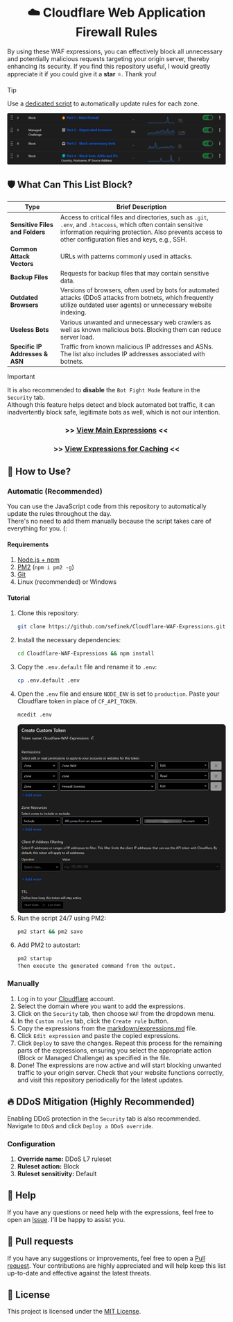 <div align="center">
    <h1>☁️ Cloudflare Web Application Firewall Rules</h1>
</div>

By using these WAF expressions, you can effectively block all unnecessary and potentially malicious requests targeting your origin server, thereby enhancing its security.
If you find this repository useful, I would greatly appreciate it if you could give it a **star** ⭐. Thank you!

> [!TIP]  
> Use a [dedicated script](#automatic-installation) to automatically update rules for each zone.

<img src="assets/images/brave_zIW170CTdne5.png" alt="Cloudflare Web Application Firewall (WAF)"> 


## 🛡️ What Can This List Block?
| **Type**                        | **Brief Description**                                                                                                                                                                                                     |
|---------------------------------|---------------------------------------------------------------------------------------------------------------------------------------------------------------------------------------------------------------------------|
| **Sensitive Files and Folders** | Access to critical files and directories, such as `.git`, `.env`, and `.htaccess`, which often contain sensitive information requiring protection. Also prevents access to other configuration files and keys, e.g., SSH. |
| **Common Attack Vectors**       | URLs with patterns commonly used in attacks.                                                                                                                                                                              |
| **Backup Files**                | Requests for backup files that may contain sensitive data.                                                                                                                                                                |
| **Outdated Browsers**           | Versions of browsers, often used by bots for automated attacks (DDoS attacks from botnets, which frequently utilize outdated user agents) or unnecessary website indexing.                                                |
| **Useless Bots**                | Various unwanted and unnecessary web crawlers as well as known malicious bots. Blocking them can reduce server load.                                                                                                      |
| **Specific IP Addresses & ASN** | Traffic from known malicious IP addresses and ASNs. The list also includes IP addresses associated with botnets.                                                                                                          |

> [!IMPORTANT]  
> It is also recommended to **disable** the `Bot Fight Mode` feature in the `Security` tab.  
> Although this feature helps detect and block automated bot traffic, it can inadvertently block safe, legitimate bots as well, which is not our intention.

<div align="center">
   <h3>>> <a href="markdown/expressions.md">View Main Expressions</a> <<</h3>
   <h3>>> <a href="markdown/cache.md">View Expressions for Caching</a> <<</h3>
</div>


## 📝 How to Use?
### Automatic (Recommended)<div id="automatic-installation"></div>
You can use the JavaScript code from this repository to automatically update the rules throughout the day.  
There's no need to add them manually because the script takes care of everything for you. (:

#### Requirements
1. [Node.js + npm](https://nodejs.org/en)
2. [PM2](https://www.npmjs.com/package/pm2) (`npm i pm2 -g`)
3. [Git](https://git-scm.com/downloads)
4. Linux (recommended) or Windows

#### Tutorial
1. Clone this repository:
   ```bash
   git clone https://github.com/sefinek/Cloudflare-WAF-Expressions.git
   ```
2. Install the necessary dependencies:
   ```bash
   cd Cloudflare-WAF-Expressions && npm install
   ```
3. Copy the `.env.default` file and rename it to `.env`:
   ```bash
   cp .env.default .env
   ```
4. Open the `.env` file and ensure `NODE_ENV` is set to `production`. Paste your Cloudflare token in place of `CF_API_TOKEN`.
   ```bash
   mcedit .env
   ```
   ![brave_JDyTDLnUFonD.png](assets/images/brave_JDyTDLnUFonD.png)
5. Run the script 24/7 using PM2:
   ```bash
   pm2 start && pm2 save
   ```
6. Add PM2 to autostart:
   ```bash
   pm2 startup
   Then execute the generated command from the output.
   ```
   
### Manually
1. Log in to your [Cloudflare](https://dash.cloudflare.com) account.
2. Select the domain where you want to add the expressions.
3. Click on the `Security` tab, then choose `WAF` from the dropdown menu.
4. In the `Custom rules` tab, click the `Create rule` button.
5. Copy the expressions from the [markdown/expressions.md](markdown/expressions) file.
6. Click `Edit expression` and paste the copied expressions.
7. Click `Deploy` to save the changes. Repeat this process for the remaining parts of the expressions, ensuring you select the appropriate action (Block or Managed Challenge) as specified in the file.
8. Done! The expressions are now active and will start blocking unwanted traffic to your origin server. Check that your website functions correctly, and visit this repository periodically for the latest updates.


## 🔥 DDoS Mitigation (Highly Recommended)
Enabling DDoS protection in the `Security` tab is also recommended. Navigate to `DDoS` and click `Deploy a DDoS override`.

### Configuration
1. **Override name:** DDoS L7 ruleset
2. **Ruleset action:** Block
3. **Ruleset sensitivity:** Default


## 🤔 Help
If you have any questions or need help with the expressions, feel free to open an [Issue](https://github.com/sefinek/Cloudflare-WAF-Expressions/issues). I'll be happy to assist you.


## 🤝 Pull requests
If you have any suggestions or improvements, feel free to open a [Pull request](https://github.com/sefinek/Cloudflare-WAF-Expressions/pulls). Your contributions are highly appreciated and will help keep this list up-to-date and effective against the latest threats.


## 🔖 License
This project is licensed under the [MIT License](LICENSE).
